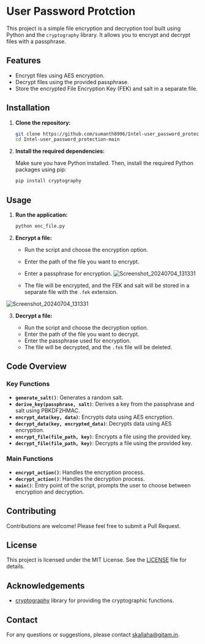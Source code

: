 
# User Password Protction

This project is a simple file encryption and decryption tool built using Python and the `cryptography` library. It allows you to encrypt and decrypt files with a passphrase.

## Features

- Encrypt files using AES encryption.
- Decrypt files using the provided passphrase.
- Store the encrypted File Encryption Key (FEK) and salt in a separate file.

## Installation

1. **Clone the repository:**

    ```sh
    git clone https://github.com/sumanth8996/Intel-user_password_protection.git
    cd Intel-user_password_protection-main
    ```

2. **Install the required dependencies:**

    Make sure you have Python installed. Then, install the required Python packages using pip:

    ```sh
    pip install cryptography
    ```

## Usage

1. **Run the application:**

    ```sh
    python enc_file.py
    ```

2. **Encrypt a file:**

    - Run the script and choose the encryption option.
    - Enter the path of the file you want to encrypt.
    - Enter a passphrase for encryption.
![Screenshot_20240704_131331](https://github.com/sumanth8996/Intel-user_password_protection/assets/106905586/94a738e1-cbf4-46dc-bfb5-3e3658099294)

    - The file will be encrypted, and the FEK and salt will be stored in a separate file with the `.fek` extension.

![Screenshot_20240704_131331](https://github.com/sumanth8996/Intel-user_password_protection/assets/106905586/837bcf98-2a37-4139-8ac8-9f24ffacbb31)

3. **Decrypt a file:**

    - Run the script and choose the decryption option.
    - Enter the path of the file you want to decrypt.
    - Enter the passphrase used for encryption.
    - The file will be decrypted, and the `.fek` file will be deleted.

## Code Overview

### Key Functions

- **`generate_salt()`**: Generates a random salt.
- **`derive_key(passphrase, salt)`**: Derives a key from the passphrase and salt using PBKDF2HMAC.
- **`encrypt_data(key, data)`**: Encrypts data using AES encryption.
- **`decrypt_data(key, encrypted_data)`**: Decrypts data using AES encryption.
- **`encrypt_file(file_path, key)`**: Encrypts a file using the provided key.
- **`decrypt_file(file_path, key)`**: Decrypts a file using the provided key.

### Main Functions

- **`encrypt_action()`**: Handles the encryption process.
- **`decrypt_action()`**: Handles the decryption process.
- **`main()`**: Entry point of the script, prompts the user to choose between encryption and decryption.

## Contributing

Contributions are welcome! Please feel free to submit a Pull Request.

## License

This project is licensed under the MIT License. See the [LICENSE](LICENSE) file for details.

## Acknowledgements

- [cryptography](https://cryptography.io/en/latest/) library for providing the cryptographic functions.

## Contact

For any questions or suggestions, please contact [skallaha@gitam.in](mailto:skallaha@gittam.in).

